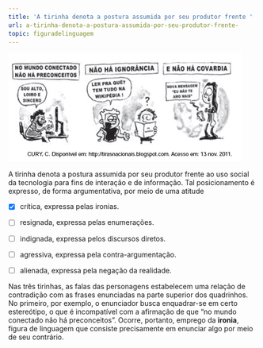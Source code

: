 ```yaml
---
title: 'A tirinha denota a postura assumida por seu produtor frente '
url: a-tirinha-denota-a-postura-assumida-por-seu-produtor-frente-
topic: figuradelinguagem
---
```



![](3d0e8190-b3c5-9662-5833-be06896617e6.png)

A tirinha denota a postura assumida por seu produtor frente ao uso social da tecnologia para fins de interação e de informação. Tal posicionamento é expresso, de forma argumentativa, por meio de uma atitude



- [x] crítica, expressa pelas ironias.
- [ ] resignada, expressa pelas enumerações.
- [ ] indignada, expressa pelos discursos diretos.
- [ ] agressiva, expressa pela contra-argumentação.
- [ ] alienada, expressa pela negação da realidade.


Nas três tirinhas, as falas das personagens estabelecem uma relação de contradição com as frases enunciadas na parte superior dos quadrinhos. No primeiro, por exemplo, o enunciador busca enquadrar-se em certo estereótipo, o que é incompatível com a afirmação de que “no mundo conectado não há preconceitos”. Ocorre, portanto, emprego da **ironia**, figura de linguagem que consiste precisamente em enunciar algo por meio de seu contrário.
